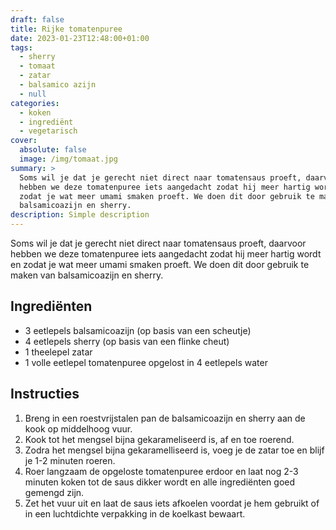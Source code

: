 ```yaml
---
draft: false
title: Rijke tomatenpuree
date: 2023-01-23T12:48:00+01:00
tags:
  - sherry
  - tomaat
  - zatar
  - balsamico azijn
  - null
categories:
  - koken
  - ingrediënt
  - vegetarisch
cover:
  absolute: false
  image: /img/tomaat.jpg
summary: >
  Soms wil je dat je gerecht niet direct naar tomatensaus proeft, daarvoor
  hebben we deze tomatenpuree iets aangedacht zodat hij meer hartig wordt en
  zodat je wat meer umami smaken proeft. We doen dit door gebruik te maken van
  balsamicoazijn en sherry.
description: Simple description
---
```

Soms wil je dat je gerecht niet direct naar tomatensaus proeft, daarvoor hebben we deze tomatenpuree iets aangedacht zodat hij meer hartig wordt en zodat je wat meer umami smaken proeft. We doen dit door gebruik te maken van balsamicoazijn en sherry.


## Ingrediënten

- 3 eetlepels balsamicoazijn (op basis van een scheutje)
- 4 eetlepels sherry (op basis van een flinke cheut)
- 1 theelepel zatar
- 1 volle eetlepel tomatenpuree opgelost in 4 eetlepels water

## Instructies

1. Breng in een roestvrijstalen pan de balsamicoazijn en sherry aan de kook op middelhoog vuur.
2. Kook tot het mengsel bijna gekarameliseerd is, af en toe roerend.
3. Zodra het mengsel bijna gekaramelliseerd is, voeg je de zatar toe en blijf je 1-2 minuten roeren.
4. Roer langzaam de opgeloste tomatenpuree erdoor en laat nog 2-3 minuten koken tot de saus dikker wordt en alle ingrediënten goed gemengd zijn.
5. Zet het vuur uit en laat de saus iets afkoelen voordat je hem gebruikt of in een luchtdichte verpakking in de koelkast bewaart.